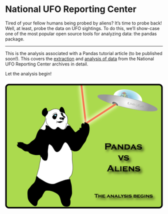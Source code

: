 # National UFO Reporting Center

Tired of your fellow humans being probed by aliens? It’s time to probe back! Well, at least, probe the data on UFO sightings. To do this, we’ll show-case one of the most popular open source tools for analyzing data: the pandas package.

---

This is the analysis associated with a Pandas tutorial article (to be published soon!). This covers the [extraction](./nuforc_spider/README.md) and [analysis of data](ufo_analysis.ipynb) from the National UFO Reporting Center archives in detail.


Let the analysis begin!

<img src="./images/panda_ufo.png">

